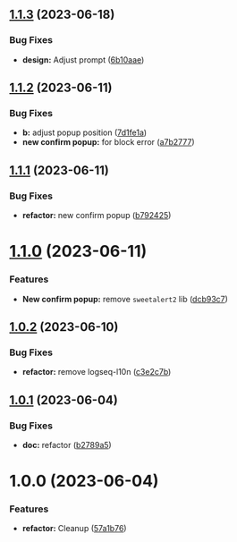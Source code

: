 ## [1.1.3](https://github.com/YU000jp/logseq-plugin-confirmation-done-task/compare/v1.1.2...v1.1.3) (2023-06-18)


### Bug Fixes

* **design:** Adjust prompt ([6b10aae](https://github.com/YU000jp/logseq-plugin-confirmation-done-task/commit/6b10aae11e790ab4d416cf4caa275e08ad6dfbd7))

## [1.1.2](https://github.com/YU000jp/logseq-plugin-confirmation-done-task/compare/v1.1.1...v1.1.2) (2023-06-11)


### Bug Fixes

* **b:** adjust popup position ([7d1fe1a](https://github.com/YU000jp/logseq-plugin-confirmation-done-task/commit/7d1fe1a3f10882fde6a6bc8de5f197a9443f943a))
* **new confirm popup:** for block error ([a7b2777](https://github.com/YU000jp/logseq-plugin-confirmation-done-task/commit/a7b277783c322361061d28fd31c4c965140a000e))

## [1.1.1](https://github.com/YU000jp/logseq-plugin-confirmation-done-task/compare/v1.1.0...v1.1.1) (2023-06-11)


### Bug Fixes

* **refactor:** new confirm popup ([b792425](https://github.com/YU000jp/logseq-plugin-confirmation-done-task/commit/b79242518332ad11821e1945007bfce049f67e5d))

# [1.1.0](https://github.com/YU000jp/logseq-plugin-confirmation-done-task/compare/v1.0.2...v1.1.0) (2023-06-11)


### Features

* **New confirm popup:** remove `sweetalert2` lib ([dcb93c7](https://github.com/YU000jp/logseq-plugin-confirmation-done-task/commit/dcb93c7545970581611aa122826ad9c58cc52eca))

## [1.0.2](https://github.com/YU000jp/logseq-plugin-confirmation-done-task/compare/v1.0.1...v1.0.2) (2023-06-10)


### Bug Fixes

* **refactor:** remove logseq-l10n ([c3e2c7b](https://github.com/YU000jp/logseq-plugin-confirmation-done-task/commit/c3e2c7b8348489ae69663b1fbecb0fc0af69abc8))

## [1.0.1](https://github.com/YU000jp/logseq-plugin-confirmation-done-task/compare/v1.0.0...v1.0.1) (2023-06-04)


### Bug Fixes

* **doc:** refactor ([b2789a5](https://github.com/YU000jp/logseq-plugin-confirmation-done-task/commit/b2789a5ca90482b51beb5edc7e06acc943182692))

# 1.0.0 (2023-06-04)


### Features

* **refactor:** Cleanup ([57a1b76](https://github.com/YU000jp/logseq-plugin-confirmation-done-task/commit/57a1b764799bf4144abf6d2c3e2fe2799ed3f996))
